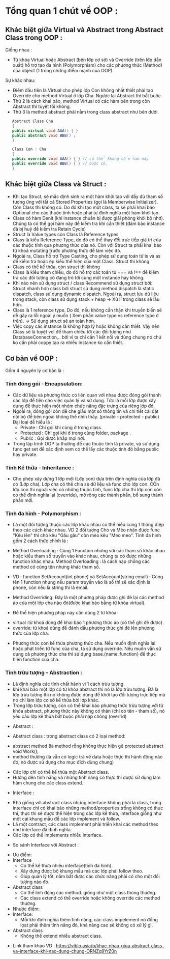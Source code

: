 # Tổng quan 1 chút về OOP : 

## Khác biệt giữa Virtual và Abstract trong Abstract Class trong OOP : 
Giống nhau : 
- Từ khóa Virtual hoặc Abstract (bên lớp cơ sở) và Override (trên lớp dẫn xuất) hỗ trợ tạo đa hình (Polymorphism) cho các phương thức (Method) của object (1 trong những điểm mạnh của OOP).

Sự khác nhau:
- Điểm đầu tiên là Virtual cho phép lớp Con không nhất thiết phải tạo Override cho method Virtual ở lớp Cha. Ngược lại Abstract thì bắt buộc.
- Thứ 2 là cách khai báo, method Virtual có các hàm bên trong còn Abstract thì tuyệt tối không.
- Thứ 3 là method abstract phải nằm trong class abstract như bên dưới.

``` c# 
   Abstract Class Cha 
   {
   public virtual void AAA() { }
   public abstract void BBB() ;
   }

   Class Con : Cha
   {
   public override void AAA() { } // có thể không cần hàm này 
   public override void BBB() { } // buộc có.
   }
```
## Khác biệt giữa Class và Struct : 
- Khi tạo Struct, sẽ mặc định sinh ra một hàm khởi tạo với đầy đủ tham số tương ứng với tất cả Stored Properties (gọi là Memberwise Initializer). Còn Class thì không có. Do đó khi tạo một class, ta sẽ phải khai báo Optional cho các thuộc tính hoặc phải tự định nghĩa một hàm khởi tạo.
- Class có hàm Denit (khi instance chuẩn bị được giải phóng khỏi bộ nhớ). Chúng ta có thể gọi hàm này để kiểm tra khi cần thiết (đảm bảo instance đã bị huỷ để kiểm tra Retain Cycle)
- Struct là Value types còn Class là Reference types 
- Class là kiểu Reference Type, do đó có thể thay đổi trực tiếp giá trị của các thuộc tính qua phương thức của nó. Còn với Struct ta phải khai báo từ khoá mutating trước phương thức để làm việc đó.
- Ngoài ra, Class hỗ trợ Type Casting, cho phép sử dụng toán tử is và as để kiểm tra hoặc ép kiểu thể hiện của một Class. Struct thì không.
- Class có thể kế thừa, còn struct thì không 
- Class là kiểu tham chiếu, do đó hỗ trợ các toán tử === và !== để kiểm tra các đối tượng có đang trỏ tới cùng một instance hay không.
- Khi nào nên sử dụng struct / class
Recommend sử dụng struct bởi:
Struct nhanh hơn class bởi struct sử dụng method dispatch là static dispatch, class sử dụng dynamic dispatch. Ngoài ra, struct lưu dữ liệu trong stack, còn class sử dụng stack + heap -> Xử lí trong class sẽ lâu hơn.
- Class là 1 reference type. Do đó, nếu không cẩn thận khi truyền biến sẽ dễ gây ra lỗi ngoài ý muốn ( Xem phần value type vs reference type ở trên). -> Sử dụng struct sẽ an toàn hơn.
- Việc copy các instance là không hợp lý hoặc không cần thiết. Vậy nên Class sẽ là tuyệt vời để tham chiếu tới các đối tượng như DatabaseConnection,.. bởi vì ta chỉ cần 1 kết nối và dùng chung nó chứ ko cần phải coppy tạo ra nhiều instance ko cần thiết. 

## Cơ bản về OOP : 
Gồm 4 nguyên lý cơ bản là : 
### Tính đóng gói - Encapsulation: 
- Các dữ liệu và phương thức có liên quan với nhau được đóng gói thành các lớp để tiện cho việc quản lý và sử dụng. Tức là mỗi lớp được xây dựng để thực hiện một nhóm chức năng đặc trưng của riêng lớp đó.
- Ngoài ra, đóng gói còn để che giấu một số thông tin và chi tiết cài đặt nội bộ để bên ngoài không thể nhìn thấy. (private - protected - public) Đại loại dễ hiểu là : 
    + Private : Chỉ gọi khi cùng ở trong class. 
    + Protected : Chỉ gọi khi ở trong cùng folder, package . 
    + Public : Gọi được khắp mọi nơi. 
- Trong lập trình OOP ta thường để các thuộc tính là private, và sử dụng func get set để xác định xem có thể lấy các thuộc tính đó bằng public hay private. 

### Tính Kế thừa - Inheritance : 
- Cho phép xây dựng 1 lớp mới (Lớp con) dựa trên định nghĩa của lớp đã có (Lớp cha). Lớp cha có thể chia sẻ dữ liệu và func cho lớp con. CÒn lớp con thì ngoài việc có những thuộc tính, func lớp cha thì lớp con còn có thể định nghĩa lại (override), mở rộng các thành phần, bổ sung thành phần mới.

### Tính đa hình - Polymorphism : 
- Là một đối tượng thuộc các lớp khác nhau có thể hiểu cùng 1 thông điệp theo các cách khác nhau. VD 2 đối tượng Chó và Mèo nhận được func "Kêu lên" thì chó kêu "Gâu gâu" còn mèo kêu "Meo meo". Tính đa hình gồm 2 cách thức chính là : 
* Method Overloading : Cùng 1 Function nhưng với các tham số khác nhau hoặc kiểu tham số truyền vào khác nhau, chúng ta có được những function khác nhau. Method Overloading : là cách nạp chồng các method có cùng tên nhưng khác tham số. 
- VD : function SetAccount(int phone) và SetAccount(string email) : Cùng tên 1 function nhưng nếu param truyền vào là số thì sẽ xác định là phone, còn nếu là string thì là email.

* Method Overriding:  Đây là một phương pháp được ghi đè lại các method ảo của một lớp cha nào đó(được khai báo bằng từ khóa virtual).
- Để thể hiện phương pháp này cần dùng 2 từ khóa:
+ virtual :từ khoá dùng để khai báo 1 phương thức ảo (có thể ghi đè được).
+ override: từ khoá dùng để đánh dấu phương thức ghi đè lên phương thức của lớp cha.
- Phương thức con kế thừa phương thức cha. Nếu muốn định nghĩa lại hoặc phát triển từ func của cha, ta sử dụng override. Nếu muốn vẫn sử dụng cả phương thức cha thì sử dụng base.{name_function} để thực hiện function của cha. 


### Tính trừu tượng - Abstraction : 
- Là định nghĩa các tính chất hành vi 1 cách trừu tượng. 
- khi khai báo một lớp có từ khóa abstract thì nó là lớp trừu tượng. Đã là lớp trừu tượng thì nó không được dùng để khởi tạo đối tượng trực tiếp mà nó chỉ làm lớp cơ sở kế thừa bởi lớp khác.
- Trong lớp trừu tượng, còn có thể khai báo phương thức trừu tượng với từ khóa abstract, phương thức này không có thân (chỉ có tên - tham số), nó yêu cầu lớp kế thừa bắt buộc phải nạp chồng (overrid)

* Abstract : 
- Abstract class : trong abstract class có 2 loại method:
 + abstract method (là method rỗng không thực hiện gì) protected abstract void Work();
 + method thường (là vẫn có logic trả về data hoặc thực thi hành động nào đó, nó được sử dụng cho mục đích dùng chung)
- Các lớp chỉ có thể kế thừa một Abstract class.
- Hướng đến tính năng và những tính năng có thực thi được sử dụng làm hàm chung cho các class extend.

* Interface : 
 - Khá giống với abstract class nhưng interface không phải là class, trong interface chỉ  có khai báo những method/properties trống không có thực thi, thực thi sẽ được thể hiện trong các lớp kế thừa, interface giống như một cái khung mẫu để các lớp implement và follow.
 - Là một contract, các class implement phải triển khai các method theo như interface đã định nghĩa.
 - Các lớp có thể implements nhiều interface.

* So sánh Interface với Abstract :  
- Ưu điểm:
 - Interface
    + Có thể kế thừa nhiều interface(tính đa hình).
    + Xây dựng được bộ khung mẫu mà các lớp phải follow theo.
    + Giúp quản lý tốt, nắm bắt được các chức năng phải có cho một đối tượng nào đó.
 - Abstract class
    + Có thể linh động các method. giống như một class thông thường.
    + Các class extend có thể override hoặc không override các method thường.
- Nhược điểm:
 - Interface:
    + Mỗi khi định nghĩa thêm tính năng, các class impelement nó đồng lọat phải thêm tính năng đó, khả năng cao sẽ không có xử lý gì.
 - Abstract class
    + Không thể extend nhiều abstract class.

* Link tham khảo VD : https://viblo.asia/p/khac-nhau-giua-abstract-class-va-interface-khi-nao-dung-chung-ORNZq9YrZ0n 
